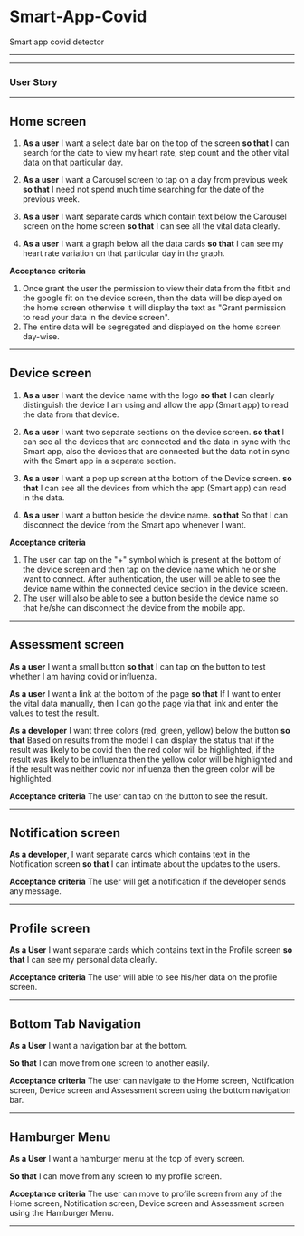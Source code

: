 # Smart-App-Covid
Smart app covid detector
***
***

### User Story
***

## Home screen

1. **As a user** I want a select date bar on the top of the screen **so that** I can search for the date to view my heart rate, step count and the other vital data on that particular day. 

2.  **As a user** I want a Carousel screen to tap on a day from previous week **so that** I need not spend much time searching for the date of the previous week.

3. **As a user** I want separate cards which contain text below the Carousel screen on the home screen **so that** I can see all the vital data clearly.

4. **As a user** I want a graph below all the data cards **so that** I can see my heart rate variation on that particular day in the graph.

**Acceptance criteria**
1. Once grant the user the permission to view their data from the fitbit and the google fit on the device screen, then the data will be displayed on the home screen otherwise it will display the text as "Grant permission to read your data in the device screen".
2. The entire data will be segregated and displayed on the home screen day-wise.

***

## Device screen

1. **As a user** I want the device name with the logo **so that** I can clearly distinguish the device I am using and allow the app (Smart app) to read the data from that device.

2. **As a user** I want two separate sections on the device screen. **so that** I can see all the devices that are connected and the data in sync with the Smart app, also the devices that are connected but the data not in sync with the Smart app in a separate section.

3. **As a user** I want a pop up screen at the bottom of the Device screen. **so that** I can see all the devices from which the app (Smart app) can read in the data.

4. **As a user** I want a button beside the device name. **so that** So that I can disconnect the device from the Smart app whenever I want.

**Acceptance criteria**
1. The user can tap on the "+" symbol which is present at the bottom of the device screen and then tap on the device name which he or she want to connect. After authentication, the user will be able to see the device name within the connected device section in the device screen.
2. The user will also be able to see a button beside the device name so that he/she can disconnect the device from the mobile app.

***

## Assessment screen

**As a user** I want a small button **so that** I can tap on the button to test whether I am having covid or influenza.

**As a user** I want a link at the bottom of the page **so that** If I want to enter the vital data manually, then I can go the page via that link and enter the values to test the result.

**As a developer** I want three colors (red, green, yellow) below the button **so that** Based on results from the model I can display the status that if the result was likely to be covid then the red color will be highlighted, if the result was likely to be influenza then the yellow color will be highlighted and if the result was neither covid nor influenza then the green color will be highlighted.

**Acceptance criteria**
The user can tap on the button to see the result.

***

## Notification screen

**As a developer**, I want separate cards which contains text in the Notification screen **so that** I can intimate about the updates to the users.

**Acceptance criteria**
The user will get a notification if the developer sends any message.

***

## Profile screen

**As a User** I want separate cards which contains text in the Profile screen **so that** I can see my personal data clearly.

**Acceptance criteria**
The user will able to see his/her data on the profile screen.

***


## Bottom Tab Navigation

**As a User** I want a navigation bar at the bottom.

**So that** I can move from one screen to another easily.

**Acceptance criteria**
The user can navigate to the Home screen, Notification screen, Device screen and Assessment screen using the bottom navigation bar.

***

## Hamburger Menu

**As a User** I want a hamburger menu at the top of every screen.

**So that** I can move from any screen to my profile screen.

**Acceptance criteria**
The user can move to profile screen from any of the Home screen, Notification screen, Device screen and Assessment screen using the Hamburger Menu.

***
